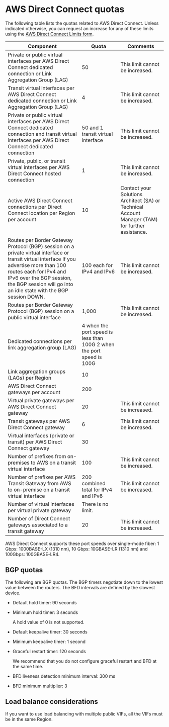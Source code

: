 # AWS Direct Connect quotas<a name="limits"></a>

The following table lists the quotas related to AWS Direct Connect\. Unless indicated otherwise, you can request an increase for any of these limits using the [AWS Direct Connect Limits form](https://console.aws.amazon.com/support/home#/case/create?issueType=service-limit-increase&limitType=service-code-direct-connect)\.


| Component | Quota | Comments | 
| --- | --- | --- | 
| Private or public virtual interfaces per AWS Direct Connect dedicated connection or Link Aggregation Group \(LAG\) |  50  |  This limit cannot be increased\.  | 
| Transit virtual interfaces per AWS Direct Connect dedicated connection or Link Aggregation Group \(LAG\) |  4  | This limit cannot be increased\. | 
| Private or public virtual interfaces per AWS Direct Connect dedicated connection and transit virtual interfaces per AWS Direct Connect dedicated connection | 50 and 1 transit virtual interface | This limit cannot be increased\. | 
| Private, public, or transit virtual interfaces per AWS Direct Connect hosted connection | 1 | This limit cannot be increased\. | 
|  Active AWS Direct Connect connections per Direct Connect location per Region per account  | 10 | Contact your Solutions Architect \(SA\) or Technical Account Manager \(TAM\) for further assistance\. | 
|  Routes per Border Gateway Protocol \(BGP\) session on a private virtual interface or transit virtual interface If you advertise more than 100 routes each for IPv4 and IPv6 over the BGP session, the BGP session will go into an idle state with the BGP session DOWN\.  |  100 each for IPv4 and IPv6  |  This limit cannot be increased\.  | 
|  Routes per Border Gateway Protocol \(BGP\) session on a public virtual interface  |  1,000  |  This limit cannot be increased\.  | 
|  Dedicated connections per link aggregation group \(LAG\)  | 4 when the port speed is less than 100G 2 when the port speed is 100G |  | 
|  Link aggregation groups \(LAGs\) per Region  |  10  |  | 
|  AWS Direct Connect gateways per account  |  200  |  | 
|  Virtual private gateways per AWS Direct Connect gateway  |  20  |  This limit cannot be increased\.  | 
| Transit gateways per AWS Direct Connect gateway  | 6 | This limit cannot be increased\. | 
|  Virtual interfaces \(private or transit\) per AWS Direct Connect gateway  |  30  |  | 
| Number of prefixes from on\-premises to AWS on a transit virtual interface | 100 | This limit cannot be increased\. | 
| Number of prefixes per AWS Transit Gateway from AWS to on\-premise on a transit virtual interface | 200 combined total for IPv4 and IPv6 | This limit cannot be increased\. | 
| Number of virtual interfaces per virtual private gateway | There is no limit\. |  | 
| Number of Direct Connect gateways associated to a transit gateway | 20 | This limit cannot be increased\. | 

AWS Direct Connect supports these port speeds over single\-mode fiber: 1 Gbps: 1000BASE\-LX \(1310 nm\), 10 Gbps: 10GBASE\-LR \(1310 nm\) and 100Gbps: 100GBASE\-LR4\.

## BGP quotas<a name="bgp-quotas"></a>

The following are BGP quotas\. The BGP timers negotiate down to the lowest value between the routers\. The BFD intervals are defined by the slowest device\.
+ Default hold timer: 90 seconds
+ Minimum hold timer: 3 seconds

  A hold value of 0 is not supported\.
+ Default keepalive timer: 30 seconds
+ Minimum keepalive timer: 1 second
+ Graceful restart timer: 120 seconds

  We recommend that you do not configure graceful restart and BFD at the same time\.
+ BFD liveness detection minimum interval: 300 ms
+ BFD minimum multiplier: 3

## Load balance considerations<a name="load-balance-considerations"></a>

If you want to use load balancing with multiple public VIFs, all the VIFs must be in the same Region\.
